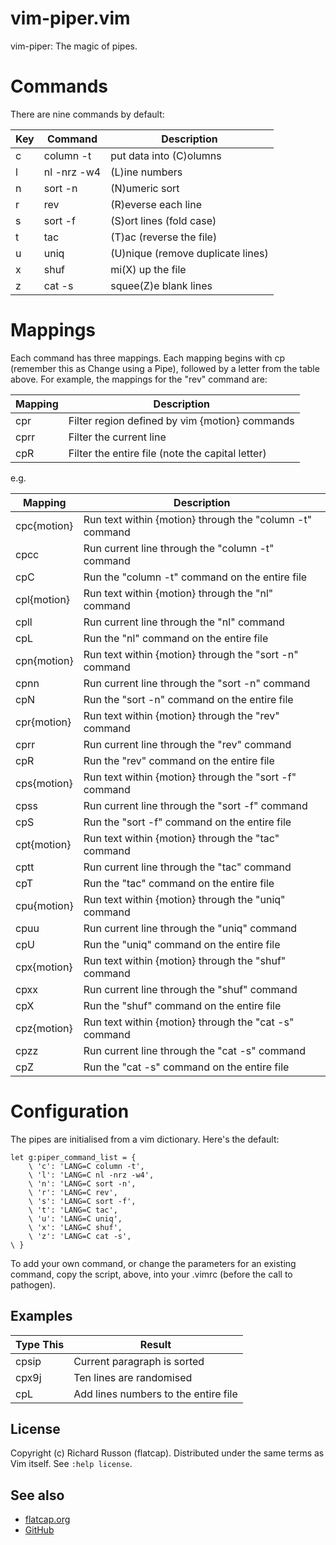 # vim-piper.vim

vim-piper: The magic of pipes.

# Commands

There are nine commands by default:

| Key | Command       | Description                       |
| --- | ------------- | --------------------------------- |
| c   | column -t     | put data into (C)olumns           |
| l   | nl -nrz -w4   | (L)ine numbers                    |
| n   | sort -n       | (N)umeric sort                    |
| r   | rev           | (R)everse each line               |
| s   | sort -f       | (S)ort lines (fold case)          |
| t   | tac           | (T)ac (reverse the file)          |
| u   | uniq          | (U)nique (remove duplicate lines) |
| x   | shuf          | mi(X) up the file                 |
| z   | cat -s        | squee(Z)e blank lines             |

# Mappings

Each command has three mappings.
Each mapping begins with cp (remember this as Change using a Pipe), followed by a letter from the table above.
For example, the mappings for the "rev" command are:

| Mapping | Description                                      |
| ------- | ------------------------------------------------ |
| cpr     | Filter region defined by vim {motion} commands   |
| cprr    | Filter the current line                          |
| cpR     | Filter the entire file (note the capital letter) |

e.g.

| Mapping     | Description                                              |
| ----------- | -------------------------------------------------------- |
| cpc{motion} | Run text within {motion} through the "column -t" command |
| cpcc        | Run current line through the  "column -t" command        |
| cpC         | Run the "column -t" command on the entire file           |
| cpl{motion} | Run text within {motion} through the "nl" command        |
| cpll        | Run current line through the  "nl" command               |
| cpL         | Run the "nl" command on the entire file                  |
| cpn{motion} | Run text within {motion} through the "sort -n" command   |
| cpnn        | Run current line through the  "sort -n" command          |
| cpN         | Run the "sort -n" command on the entire file             |
| cpr{motion} | Run text within {motion} through the "rev" command       |
| cprr        | Run current line through the  "rev" command              |
| cpR         | Run the "rev" command on the entire file                 |
| cps{motion} | Run text within {motion} through the "sort -f" command   |
| cpss        | Run current line through the  "sort -f" command          |
| cpS         | Run the "sort -f" command on the entire file             |
| cpt{motion} | Run text within {motion} through the "tac" command       |
| cptt        | Run current line through the  "tac" command              |
| cpT         | Run the "tac" command on the entire file                 |
| cpu{motion} | Run text within {motion} through the "uniq" command      |
| cpuu        | Run current line through the  "uniq" command             |
| cpU         | Run the "uniq" command on the entire file                |
| cpx{motion} | Run text within {motion} through the "shuf" command      |
| cpxx        | Run current line through the  "shuf" command             |
| cpX         | Run the "shuf" command on the entire file                |
| cpz{motion} | Run text within {motion} through the "cat -s" command    |
| cpzz        | Run current line through the  "cat -s" command           |
| cpZ         | Run the "cat -s" command on the entire file              |

# Configuration

The pipes are initialised from a vim dictionary.  Here's the default:

    let g:piper_command_list = {
	    \ 'c': 'LANG=C column -t',
	    \ 'l': 'LANG=C nl -nrz -w4',
	    \ 'n': 'LANG=C sort -n',
	    \ 'r': 'LANG=C rev',
	    \ 's': 'LANG=C sort -f',
	    \ 't': 'LANG=C tac',
	    \ 'u': 'LANG=C uniq',
	    \ 'x': 'LANG=C shuf',
	    \ 'z': 'LANG=C cat -s',
    \ }

To add your own command, or change the parameters for an existing command,
copy the script, above, into your .vimrc (before the call to pathogen).

## Examples

| Type This | Result                               |
| --------- | ------------------------------------ |
| cpsip     | Current paragraph is sorted          |
| cpx9j     | Ten lines are randomised             |
| cpL       | Add lines numbers to the entire file |

## License

Copyright (c) Richard Russon (flatcap).
Distributed under the same terms as Vim itself.
See `:help license`.

## See also

- [flatcap.org](https://flatcap.org)
- [GitHub](https://github.com/flatcap/vim-piper)

